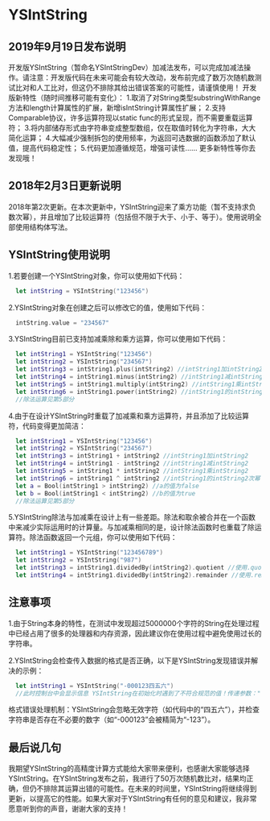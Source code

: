 # YSIntString

## 2019年9月19日发布说明
开发版YSIntString（暂命名YSIntStringDev）加减法发布，可以完成加减法操作。请注意：开发版代码在未来可能会有较大改动，发布前完成了数万次随机数测试比对和人工比对，但这仍不排除其给出错误答案的可能性，请谨慎使用！
开发版新特性（随时间推移可能有变化）：
1.取消了对String类型substringWithRange方法和length计算属性的扩展，新增isIntString计算属性扩展；
2.支持Comparable协议，许多运算符现以static func的形式呈现，而不需要重载运算符；
3.将内部储存形式由字符串变成整型数组，仅在取值时转化为字符串，大大简化运算；
4.大幅减少强制拆包的使用频率，为返回可选数据的函数添加了默认值，提高代码稳定性；
5.代码更加遵循规范，增强可读性……
更多新特性等你去发现哦！

## 2018年2月3日更新说明
2018年第2次更新。在本次更新中，YSIntString迎来了乘方功能（暂不支持求负数次幂），并且增加了比较运算符（包括但不限于大于、小于、等于）。使用说明全部使用结构体写法。

## YSIntString使用说明
1.若要创建一个YSIntString对象，你可以使用如下代码：
```Swift
  let intString = YSIntString("123456")
```
2.YSIntString对象在创建之后可以修改它的值，使用如下代码：
```Swift
  intString.value = "234567"
```
3.YSIntString目前已支持加减乘除和乘方运算，你可以使用如下代码：
```Swift
  let intString1 = YSIntString("123456")
  let intString2 = YSIntString("234567")
  let intString3 = intString1.plus(intString2) //intString1加intString2
  let intString4 = intString1.minus(intString2) //intString1减intString2
  let intString5 = intString1.multiply(intString2) //intString1乘intString2
  let intString6 = intString1.power(intString2) //intString1的intString2次幂
  //除法运算见第5部分
```
4.由于在设计YSIntString时重载了加减乘和乘方运算符，并且添加了比较运算符，代码变得更加简洁：
```Swift
  let intString1 = YSIntString("123456")
  let intString2 = YSIntString("234567")
  let intString3 = intString1 + intString2 //intString1加intString2
  let intString4 = intString1 - intString2 //intString1减intString2
  let intString5 = intString1 * intString2 //intString1乘intString2
  let intString6 = intString1 ^ intString2 //intString1的intString2次幂
  let a = Bool(intString1 > intString2) //a的值为false
  let b = Bool(intString1 < intString2) //b的值为true
  //除法运算见第5部分
```
5.YSIntString除法与加减乘在设计上有一些差距。除法和取余被合并在一个函数中来减少实际运用时的计算量。与加减乘相同的是，设计除法函数时也重载了除运算符。除法函数返回一个元组，你可以使用如下代码：
```Swift
  let intString1 = YSIntString("123456789")
  let intString2 = YSIntString("987")
  let intString3 = intString1.dividedBy(intString2).quotient //使用.quotient来获取整除结果
  let intString4 = intString1.dividedBy(intString2).remainder //使用.remainder来获取取余结果
```

## 注意事项
1.由于String本身的特性，在测试中发现超过5000000个字符的String在处理过程中已经占用了很多的处理器和内存资源，因此建议你在使用过程中避免使用过长的字符串。

2.YSIntString会检查传入数据的格式是否正确，以下是YSIntString发现错误并解决的示例：
```Swift
  let intString1 = YSIntString("-000123四五六")
  //此时控制台中会显示信息 YSIntString在初始化时遇到了不符合规范的值！传递参数："-000123四五六"，传出参数:"-123"
```
格式错误处理机制：YSIntString会忽略无效字符（如代码中的“四五六”），并检查字符串是否存在不必要的数字（如“-000123”会被精简为“-123”）。

## 最后说几句
我期望YSIntString的高精度计算方式能给大家带来便利，也感谢大家能够选择YSIntString。在YSIntString发布之前，我进行了50万次随机数比对，结果均正确，但仍不排除其运算出错的可能性。在未来的时间里，YSIntString将继续得到更新，以提高它的性能。如果大家对于YSIntString有任何的意见和建议，我非常愿意听到你的声音，谢谢大家的支持！
